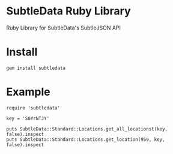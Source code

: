 SubtleData Ruby Library
=======================

Ruby Library for SubtleData's SubtleJSON API

Install
=======

    gem install subtledata

Example
=======

    require 'subtledata'

    key = 'S0YrNTJY'

    puts SubtleData::Standard::Locations.get_all_locationst(key, false).inspect
    puts SubtleData::Standard::Locations.get_location(959, key, false).inspect

